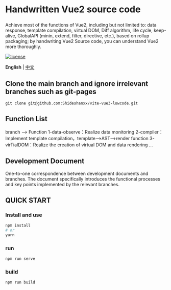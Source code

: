 # Handwritten Vue2 source code

### 
Achieve most of the functions of Vue2, including but not limited to: data response, template compilation, virtual DOM, Diff algorithm, life cycle, keep-alive, GlobalAPI (minin, extend, filter, directive, etc.), based on rollup packaging; by handwriting Vue2 Source code, you can understand Vue2 more thoroughly. 

[![license](https://img.shields.io/badge/license-MIT-green)](LICENSE)

**English** | [中文](./README.md)

## Clone the main branch and ignore irrelevant branches such as git-pages

```shell
git clone git@github.com:Shideshanxx/vite-vue3-lowcode.git
```

## Function List
branch ——> Function
1-data-observe：Realize data monitoring
2-compiler：Implement template compilation，template——>AST——>render function
3-virTialDOM：Realize the creation of virtual DOM and data rendering
...

## Development Document
One-to-one correspondence between development documents and branches. The document specifically introduces the functional processes and key points implemented by the relevant branches.

## QUICK START
### Install and use

```sh
npm install
# or
yarn
```

### run

```sh
npm run serve
```

### build

```sh
npm run build
```
